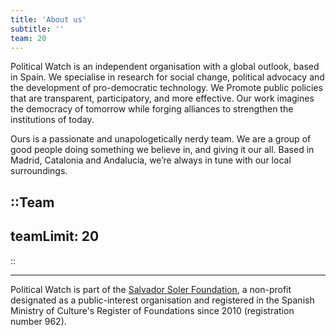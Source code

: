```yaml
---
title: 'About us'
subtitle: ''
team: 20
---
```


<md-content>

Political Watch is an independent organisation with a global outlook, based in Spain. We specialise in research for social change, political advocacy and the development of pro-democratic technology. We Promote public policies that are transparent, participatory, and more effective. Our work imagines the democracy of tomorrow while forging alliances to strengthen the institutions of today.

Ours is a passionate and unapologetically nerdy team. We are a group of good people doing something we believe in, and giving it our all. Based in Madrid, Catalonia and Andalucia, we’re always in tune with our local surroundings.

</md-content>


::Team
---
teamLimit: 20
---
::

<md-content>

---

Political Watch is part of the [Salvador Soler Foundation](http://unmundosalvadorsoler.org), a non-profit designated as a public-interest organisation and registered in the Spanish Ministry of Culture's Register of Foundations since 2010 (registration number 962).

</md-content>
